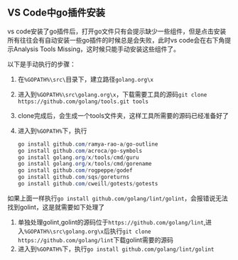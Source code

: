 ## VS Code中go插件安装

vs code安装了go插件后，打开go文件只有会提示缺少一些组件，但是点击安装所有往往会有自动安装一些go插件的时候总是会失败，此时vs code会在右下角提示Analysis Tools Missing，这时候只能手动安装这些组件了。

以下是手动执行的步骤：

1. 在`%GOPATH%\src\`目录下，建立路径`golang.org\x`

2. 进入到`%GOPATH%\src\golang.org\x`，下载需要工具的源码`git clone https://github.com/golang/tools.git tools`

3. clone完成后，会生成一个tools文件夹，这样工具所需要的源码已经准备好了

4. 进入到`%GOPATH%`下，执行

   ```powershell
   go install github.com/ramya-rao-a/go-outline
   go install github.com/acroca/go-symbols
   go install golang.org/x/tools/cmd/guru
   go install golang.org/x/tools/cmd/gorename
   go install github.com/rogpeppe/godef
   go install github.com/sqs/goreturns
   go install github.com/cweill/gotests/gotests
   ```

如果上面一样执行`go install github.com/golang/lint/golint`，会报错说无法找到golint，这是就需要如下处理了

1. 单独处理golint,golint的源码位于`https://github.com/golang/lint`,进入`%GOPATH%\src\golang.org\x`后执行`git clone https://github.com/golang/lint`下载golint需要的源码
2. 进入到`%GOPATH%`下，执行`go install github.com/golang/lint/golint`